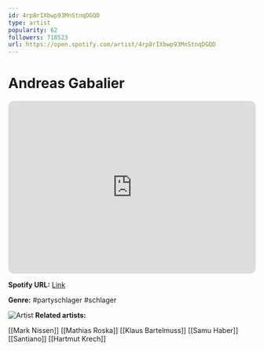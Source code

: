 ```yaml
---
id: 4rp8rIXbwp93MnStnqDGQD
type: artist
popularity: 62
followers: 718523
url: https://open.spotify.com/artist/4rp8rIXbwp93MnStnqDGQD
---
```

# Andreas Gabalier

<iframe style="border-radius:12px" src="https://open.spotify.com/embed/artist/4rp8rIXbwp93MnStnqDGQD" width="100%" height="352" frameBorder="0" allowfullscreen="" allow="autoplay; clipboard-write; encrypted-media; fullscreen; picture-in-picture" loading="lazy"></iframe>

**Spotify URL:** [Link](https://open.spotify.com/artist/4rp8rIXbwp93MnStnqDGQD)

**Genre:**  #partyschlager #schlager

![Artist](https://i.scdn.co/image/ab6761610000e5eb69f20a57b888d7c745155358)
**Related artists:**

[[Mark Nissen]]
[[Mathias Roska]]
[[Klaus Bartelmuss]]
[[Samu Haber]]
[[Santiano]]
[[Hartmut Krech]]
